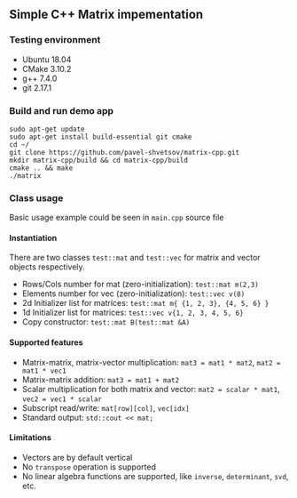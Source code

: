 ## Simple C++ Matrix impementation

### Testing environment
* Ubuntu 18.04
* CMake 3.10.2
* g++ 7.4.0
* git 2.17.1

### Build and run demo app
```shell script
sudo apt-get update
sudo apt-get install build-essential git cmake
cd ~/
git clone https://github.com/pavel-shvetsov/matrix-cpp.git
mkdir matrix-cpp/build && cd matrix-cpp/build
cmake .. && make
./matrix
```

### Class usage
Basic usage example could be seen in `main.cpp` source file

#### Instantiation
There are two classes `test::mat` and `test::vec` for matrix and vector objects respectively.
* Rows/Cols number for mat (zero-initialization): `test::mat m(2,3)`
* Elements number for vec (zero-initialization): `test::vec v(8)`
* 2d Initializer list for matrices: `test::mat m{ {1, 2, 3}, {4, 5, 6} }`
* 1d Initializer list for matrices: `test::vec v{1, 2, 3, 4, 5, 6}`
* Copy constructor: `test::mat B(test::mat &A)`

#### Supported features
* Matrix-matrix, matrix-vector multiplication: `mat3 = mat1 * mat2`, `mat2 = mat1 * vec1`
* Matrix-matrix addition: `mat3 = mat1 + mat2`
* Scalar multiplication for both matrix and vector: `mat2 = scalar * mat1`, `vec2 = vec1 * scalar`
* Subscript read/write: `mat[row][col]`, `vec[idx]`
* Standard output: `std::cout << mat;`

#### Limitations
* Vectors are by default vertical
* No `transpose` operation is supported
* No linear algebra functions are supported, like `inverse`, `determinant`, `svd`, etc.